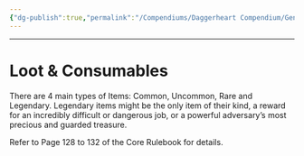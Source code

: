 ```yaml
---
{"dg-publish":true,"permalink":"/Compendiums/Daggerheart Compendium/General/Loot & Consumables/"}
---
```



---
# Loot & Consumables
There are 4 main types of Items: Common, Uncommon, Rare and Legendary.
Legendary items might be the only item of their kind, a reward for an incredibly difficult or dangerous job, or a powerful adversary’s most precious and guarded treasure.

Refer to Page 128 to 132 of the Core Rulebook for details.